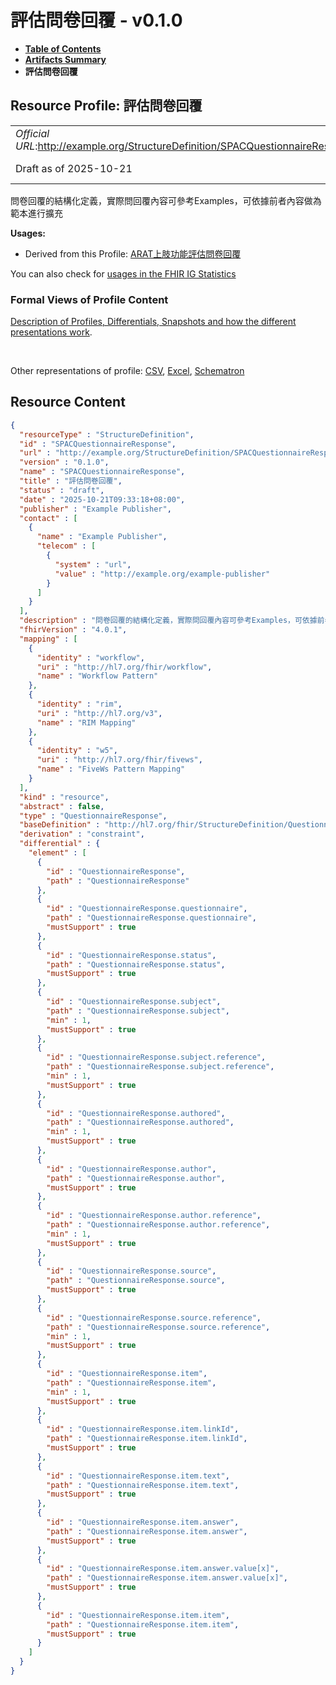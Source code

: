 # 評估問卷回覆 - v0.1.0

* [**Table of Contents**](toc.md)
* [**Artifacts Summary**](artifacts.md)
* **評估問卷回覆**

## Resource Profile: 評估問卷回覆 

| | |
| :--- | :--- |
| *Official URL*:http://example.org/StructureDefinition/SPACQuestionnaireResponse | *Version*:0.1.0 |
| Draft as of 2025-10-21 | *Computable Name*:SPACQuestionnaireResponse |

 
問卷回覆的結構化定義，實際問回覆內容可參考Examples，可依據前者內容做為範本進行擴充 

**Usages:**

* Derived from this Profile: [ARAT上肢功能評估問卷回覆](StructureDefinition-ARATQuestionnaireResponse.md)

You can also check for [usages in the FHIR IG Statistics](https://packages2.fhir.org/xig/fhir.example|current/StructureDefinition/SPACQuestionnaireResponse)

### Formal Views of Profile Content

 [Description of Profiles, Differentials, Snapshots and how the different presentations work](http://build.fhir.org/ig/FHIR/ig-guidance/readingIgs.html#structure-definitions). 

 

Other representations of profile: [CSV](StructureDefinition-SPACQuestionnaireResponse.csv), [Excel](StructureDefinition-SPACQuestionnaireResponse.xlsx), [Schematron](StructureDefinition-SPACQuestionnaireResponse.sch) 



## Resource Content

```json
{
  "resourceType" : "StructureDefinition",
  "id" : "SPACQuestionnaireResponse",
  "url" : "http://example.org/StructureDefinition/SPACQuestionnaireResponse",
  "version" : "0.1.0",
  "name" : "SPACQuestionnaireResponse",
  "title" : "評估問卷回覆",
  "status" : "draft",
  "date" : "2025-10-21T09:33:18+08:00",
  "publisher" : "Example Publisher",
  "contact" : [
    {
      "name" : "Example Publisher",
      "telecom" : [
        {
          "system" : "url",
          "value" : "http://example.org/example-publisher"
        }
      ]
    }
  ],
  "description" : "問卷回覆的結構化定義，實際問回覆內容可參考Examples，可依據前者內容做為範本進行擴充",
  "fhirVersion" : "4.0.1",
  "mapping" : [
    {
      "identity" : "workflow",
      "uri" : "http://hl7.org/fhir/workflow",
      "name" : "Workflow Pattern"
    },
    {
      "identity" : "rim",
      "uri" : "http://hl7.org/v3",
      "name" : "RIM Mapping"
    },
    {
      "identity" : "w5",
      "uri" : "http://hl7.org/fhir/fivews",
      "name" : "FiveWs Pattern Mapping"
    }
  ],
  "kind" : "resource",
  "abstract" : false,
  "type" : "QuestionnaireResponse",
  "baseDefinition" : "http://hl7.org/fhir/StructureDefinition/QuestionnaireResponse",
  "derivation" : "constraint",
  "differential" : {
    "element" : [
      {
        "id" : "QuestionnaireResponse",
        "path" : "QuestionnaireResponse"
      },
      {
        "id" : "QuestionnaireResponse.questionnaire",
        "path" : "QuestionnaireResponse.questionnaire",
        "mustSupport" : true
      },
      {
        "id" : "QuestionnaireResponse.status",
        "path" : "QuestionnaireResponse.status",
        "mustSupport" : true
      },
      {
        "id" : "QuestionnaireResponse.subject",
        "path" : "QuestionnaireResponse.subject",
        "min" : 1,
        "mustSupport" : true
      },
      {
        "id" : "QuestionnaireResponse.subject.reference",
        "path" : "QuestionnaireResponse.subject.reference",
        "min" : 1,
        "mustSupport" : true
      },
      {
        "id" : "QuestionnaireResponse.authored",
        "path" : "QuestionnaireResponse.authored",
        "min" : 1,
        "mustSupport" : true
      },
      {
        "id" : "QuestionnaireResponse.author",
        "path" : "QuestionnaireResponse.author",
        "mustSupport" : true
      },
      {
        "id" : "QuestionnaireResponse.author.reference",
        "path" : "QuestionnaireResponse.author.reference",
        "min" : 1,
        "mustSupport" : true
      },
      {
        "id" : "QuestionnaireResponse.source",
        "path" : "QuestionnaireResponse.source",
        "mustSupport" : true
      },
      {
        "id" : "QuestionnaireResponse.source.reference",
        "path" : "QuestionnaireResponse.source.reference",
        "min" : 1,
        "mustSupport" : true
      },
      {
        "id" : "QuestionnaireResponse.item",
        "path" : "QuestionnaireResponse.item",
        "min" : 1,
        "mustSupport" : true
      },
      {
        "id" : "QuestionnaireResponse.item.linkId",
        "path" : "QuestionnaireResponse.item.linkId",
        "mustSupport" : true
      },
      {
        "id" : "QuestionnaireResponse.item.text",
        "path" : "QuestionnaireResponse.item.text",
        "mustSupport" : true
      },
      {
        "id" : "QuestionnaireResponse.item.answer",
        "path" : "QuestionnaireResponse.item.answer",
        "mustSupport" : true
      },
      {
        "id" : "QuestionnaireResponse.item.answer.value[x]",
        "path" : "QuestionnaireResponse.item.answer.value[x]",
        "mustSupport" : true
      },
      {
        "id" : "QuestionnaireResponse.item.item",
        "path" : "QuestionnaireResponse.item.item",
        "mustSupport" : true
      }
    ]
  }
}

```

